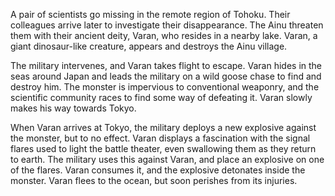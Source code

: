 <!-- Varan the Unbelievable (1958) -->

A pair of scientists go missing in the remote region of Tohoku. Their colleagues arrive later to investigate their disappearance. The Ainu threaten them with their ancient deity, Varan, who resides in a nearby lake. Varan, a giant dinosaur-like creature, appears and destroys the Ainu village.

The military intervenes, and Varan takes flight to escape. Varan hides in the seas around Japan and leads the military on a wild goose chase to find and destroy him. The monster is impervious to conventional weaponry, and the scientific community races to find some way of defeating it. Varan slowly makes his way towards Tokyo.

When Varan arrives at Tokyo, the military deploys a new explosive against the monster, but to no effect. Varan displays a fascination with the signal flares used to light the battle theater, even swallowing them as they return to earth. The military uses this against Varan, and place an explosive on one of the flares. Varan consumes it, and the explosive detonates inside the monster. Varan flees to the ocean, but soon perishes from its injuries.